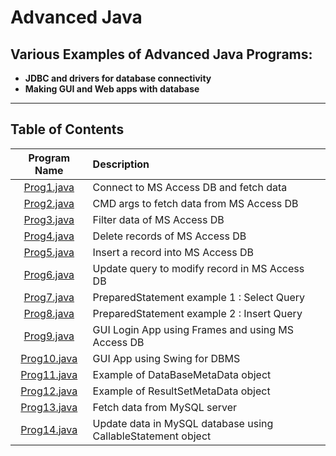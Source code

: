 # Advanced Java

## Various Examples of Advanced Java Programs:

* **JDBC and drivers for database connectivity**
* **Making  GUI and Web apps with database**

<hr>

## Table of Contents

| Program Name                     | Description                          |
| :-----------------------------:  | :--------------------------------    |
|[Prog1.java](Prog1.java)  |Connect to MS Access DB and fetch data|
|[Prog2.java](Prog2.java)  |CMD args to fetch data from MS Access DB|
|[Prog3.java](Prog3.java)  |Filter data of MS Access DB|
|[Prog4.java](Prog4.java)  |Delete records of MS Access DB|
|[Prog5.java](Prog5.java)  |Insert a record into MS Access DB|
|[Prog6.java](Prog6.java)  |Update query to modify record in MS Access DB|
|[Prog7.java](Prog7.java)  |PreparedStatement example 1 : Select Query|
|[Prog8.java](Prog8.java)  |PreparedStatement example 2 : Insert Query|
|[Prog9.java](Prog9.java)  |GUI Login App using Frames and using MS Access DB|
|[Prog10.java](Prog10.java)  |GUI App using Swing for DBMS|
|[Prog11.java](Prog11.java)  |Example of DataBaseMetaData object|
|[Prog12.java](Prog12.java)  |Example of ResultSetMetaData object|
|[Prog13.java](Prog13.java)  |Fetch data from MySQL server|
|[Prog14.java](Prog14.java)  |Update data in MySQL database using CallableStatement object|

